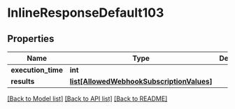 # InlineResponseDefault103

## Properties
Name | Type | Description | Notes
------------ | ------------- | ------------- | -------------
**execution_time** | **int** |  | 
**results** | [**list[AllowedWebhookSubscriptionValues]**](AllowedWebhookSubscriptionValues.md) |  | 

[[Back to Model list]](../README.md#documentation-for-models) [[Back to API list]](../README.md#documentation-for-api-endpoints) [[Back to README]](../README.md)

